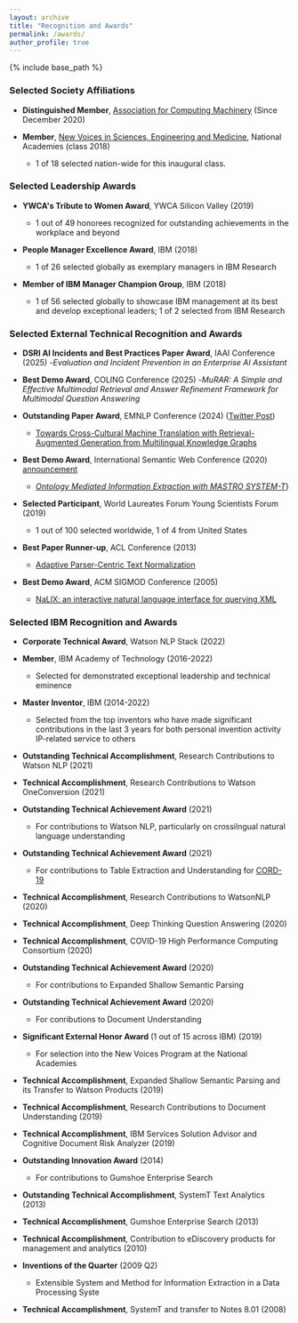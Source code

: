 ```yaml
---
layout: archive
title: "Recognition and Awards"
permalink: /awards/
author_profile: true
---
```


{% include base_path %}

### Selected Society Affiliations 

- **Distinguished Member**, [Association for Computing Machinery](https://www.acm.org/media-center/2020/december/distinguished-members-2020) (Since December 2020)

- **Member**, [New Voices in Sciences, Engineering and Medicine](http://www.nationalacademies.org/newvoices/), National Academies (class 2018)
  - 1 of 18 selected nation-wide for this inaugural class.

### Selected Leadership Awards

- **YWCA's Tribute to Women Award**, YWCA Silicon Valley (2019)
  - 1 out of 49 honorees recognized for outstanding achievements in the workplace and beyond

- **People Manager Excellence Award**, IBM (2018)
  - 1 of 26 selected globally as exemplary managers in IBM Research

- **Member of IBM Manager Champion Group**, IBM (2018)
   - 1 of 56 selected globally to showcase IBM management at its best and develop exceptional leaders; 1 of 2 selected from IBM Research

### Selected External Technical Recognition and Awards

- **DSRI AI Incidents and Best Practices Paper Award**, IAAI Conference (2025) 
  -_Evaluation and Incident Prevention in an Enterprise AI Assistant_

- **Best Demo Award**, COLING Conference (2025)
  -_MuRAR: A Simple and Effective Multimodal Retrieval and Answer Refinement Framework for Multimodal Question Answering_ 

- **Outstanding Paper Award**, EMNLP Conference (2024) ([Twitter Post](https://twitter.com/yunyao_li/status/1857265049816961315))
  - [Towards Cross-Cultural Machine Translation with Retrieval-Augmented Generation from Multilingual Knowledge Graphs](https://t.co/m6Ex3bG8Vc)

- **Best Demo Award**, International Semantic Web Conference (2020) [announcement](https://twitter.com/iswc_conf/status/1324766153366011908)
  - _[Ontology Mediated Information Extraction with MASTRO SYSTEM-T](http://ceur-ws.org/Vol-2721/paper564.pdf)_}

- **Selected Participant**, World Laureates Forum Young Scientists Forum (2019)
  - 1 out of 100 selected worldwide, 1 of 4 from United States

- **Best Paper Runner-up**, ACL Conference (2013)
  - [Adaptive Parser-Centric Text Normalization](https://aclanthology.org/P13-1114.pdf)

- **Best Demo Award**, ACM SIGMOD Conference (2005)
  - [NaLIX: an interactive natural language interface for querying XML](http://dbgroup.eecs.umich.edu/files/130NaLIX.pdf)

### Selected IBM Recognition and Awards

- **Corporate Technical Award**, Watson NLP Stack (2022)

- **Member**, IBM Academy of Technology (2016-2022)
  - Selected for demonstrated exceptional leadership and technical eminence

- **Master Inventor**, IBM (2014-2022)
  - Selected from the top inventors who have made significant contributions in the last 3 years for both personal invention activity IP-related service to others

- **Outstanding Technical Accomplishment**, Research Contributions to Watson NLP (2021)
  
- **Technical Accomplishment**, Research Contributions to Watson OneConversion (2021)

- **Outstanding Technical Achievement Award** (2021)
  - For contributions to Watson NLP, particularly on crossilngual natural language understanding
  
- **Outstanding Technical Achievement Award** (2021)
  - For contributions to Table Extraction and Understanding for [CORD-19](https://allenai.org/data/cord-19)

- **Technical Accomplishment**, Research Contributions to WatsonNLP (2020)

- **Technical Accomplishment**, Deep Thinking Question Answering (2020)

- **Technical Accomplishment**, COVID-19 High Performance Computing Consortium (2020)

- **Outstanding Technical Achievement Award** (2020)
  - For contributions to Expanded Shallow Semantic Parsing 

- **Outstanding Technical Achievement Award** (2020)
  - For conributions to Document Understanding

- **Significant External Honor Award** (1 out of 15 across IBM) (2019)
  - For selection into the New Voices Program at the National Academies

- **Technical Accomplishment**, Expanded Shallow Semantic Parsing and its Transfer to Watson Products (2019)

- **Technical Accomplishment**, Research Contributions to Document Understanding (2019)

- **Technical Accomplishment**, IBM Services Solution Advisor and Cognitive Document Risk Analyzer (2019)

- **Outstanding Innovation Award** (2014)
  - For contributions to Gumshoe Enterprise Search

- **Outstanding Technical Accomplishment**, SystemT Text Analytics (2013)

- **Technical Accomplishment**, Gumshoe Enterprise Search (2013)

- **Technical Accomplishment**, Contribution to eDiscovery products for management and analytics (2010)

- **Inventions of the Quarter** (2009 Q2)
  - Extensible System and Method for Information Extraction in a Data Processing Syste

- **Technical Accomplishment**, SystemT and transfer to Notes 8.01 (2008)



<!-- The Outstanding Accomplishments celebrate projects, teams and individuals, which demonstrated exemplary
teamwork, reuse and technical or professional excellence leading to high business and/or scientific impact.-->
